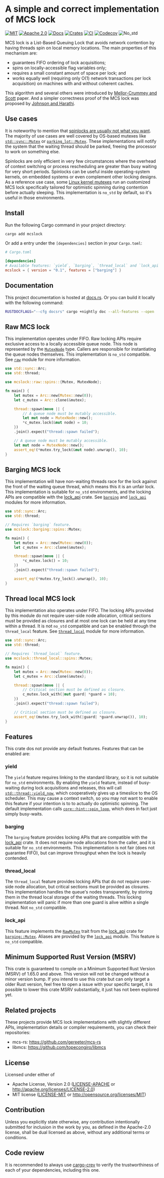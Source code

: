 # A simple and correct implementation of MCS lock

[![MIT][mit-badge]][mit]
[![Apache 2.0][apache2-badge]][apache2]
[![Docs][docs-badge]][docs]
[![Crates][crates-badge]][crates]
[![CI][ci-badge]][ci]
[![Codecov][codecov-badge]][codecov]
![No_std][no_std-badge]

MCS lock is a List-Based Queuing Lock that avoids network contention by
having threads spin on local memory locations. The main properties of this
mechanism are:

- guarantees FIFO ordering of lock acquisitions;
- spins on locally-accessible flag variables only;
- requires a small constant amount of space per lock; and
- works equally well (requiring only O(1) network transactions per lock
  acquisition) on machines with and without coherent caches.

This algorithm and several others were introduced by [Mellor-Crummey and Scott] paper.
And a simpler correctness proof of the MCS lock was proposed by [Johnson and Harathi].

## Use cases

It is noteworthy to mention that [spinlocks are usually not what you want]. The
majority of use cases are well covered by OS-based mutexes like
[`std::sync::Mutex`] or [`parking_lot::Mutex`]. These implementations will notify
the system that the waiting thread should be parked, freeing the processor to
work on something else.

Spinlocks are only efficient in very few circumstances where the overhead
of context switching or process rescheduling are greater than busy waiting
for very short periods. Spinlocks can be useful inside operating-system kernels,
on embedded systems or even complement other locking designs. As a reference
use case, some [Linux kernel mutexes] run an customized MCS lock specifically
tailored for optimistic spinning during contention before actually sleeping.
This implementation is `no_std` by default, so it's useful in those environments.

## Install

Run the following Cargo command in your project directory:

```bash
cargo add mcslock
```

Or add a entry under the `[dependencies]` section in your `Cargo.toml`:

```toml
# Cargo.toml

[dependencies]
# Available features: `yield`, `barging`, `thread_local` and `lock_api`.
mcslock = { version = "0.1", features = ["barging"] }
```

## Documentation

This project documentation is hosted at [docs.rs][docs]. Or you can build it
locally with the following command:

```bash
RUSTDOCFLAGS="--cfg docsrs" cargo +nightly doc --all-features --open
```

## Raw MCS lock

This implementation operates under FIFO. Raw locking APIs require exclusive
access to a locally accessible queue node. This node is represented by the
[`MutexNode`] type. Callers are responsible for instantiating the queue nodes
themselves. This implementation is `no_std` compatible. See [`raw`] module for
more information.

```rust
use std::sync::Arc;
use std::thread;

use mcslock::raw::spins::{Mutex, MutexNode};

fn main() {
    let mutex = Arc::new(Mutex::new(0));
    let c_mutex = Arc::clone(&mutex);

    thread::spawn(move || {
        // A queue node must be mutably accessible.
        let mut node = MutexNode::new();
        *c_mutex.lock(&mut node) = 10;
    })
    .join().expect("thread::spawn failed");

    // A queue node must be mutably accessible.
    let mut node = MutexNode::new();
    assert_eq!(*mutex.try_lock(&mut node).unwrap(), 10);
}
```

## Barging MCS lock

This implementation will have non-waiting threads race for the lock against
the front of the waiting queue thread, which means this it is an unfair lock.
This implementation is suitable for `no_std` environments, and the locking
APIs are compatible with the [lock_api] crate. See [`barging`] and [`lock_api`]
modules for more information.

```rust
use std::sync::Arc;
use std::thread;

// Requires `barging` feature.
use mcslock::barging::spins::Mutex;

fn main() {
    let mutex = Arc::new(Mutex::new(0));
    let c_mutex = Arc::clone(&mutex);

    thread::spawn(move || {
        *c_mutex.lock() = 10;
    })
    .join().expect("thread::spawn failed");

    assert_eq!(*mutex.try_lock().unwrap(), 10);
}
```

## Thread local MCS lock

This implementation also operates under FIFO. The locking APIs provided
by this module do not require user-side node allocation, critical
sections must be provided as closures and at most one lock can be held at
any time within a thread. It is not `no_std` compatible and can be enabled
through the `thread_local` feature. See [`thread_local`] module for more
information.

```rust
use std::sync::Arc;
use std::thread;

// Requires `thread_local` feature.
use mcslock::thread_local::spins::Mutex;

fn main() {
    let mutex = Arc::new(Mutex::new(0));
    let c_mutex = Arc::clone(&mutex);

    thread::spawn(move || {
        // Critical section must be defined as closure.
        c_mutex.lock_with(|mut guard| *guard = 10);
    })
    .join().expect("thread::spawn failed");

    // Critical section must be defined as closure.
    assert_eq!(mutex.try_lock_with(|guard| *guard.unwrap()), 10);
}
```

## Features

This crate dos not provide any default features. Features that can be enabled
are:

### yield

The `yield` feature requires linking to the standard library, so it is not
suitable for `no_std` environments. By enabling the `yield` feature, instead
of busy-waiting during lock acquisitions and releases, this will call
[`std::thread::yield_now`], which cooperatively gives up a timeslice to the
OS scheduler. This may cause a context switch, so you may not want to enable
this feature if your intention is to to actually do optimistic spinning. The
default implementation calls [`core::hint::spin_loop`], which does in fact
just simply busy-waits.

### barging

The `barging` feature provides locking APIs that are compatible with the
[lock_api] crate. It does not require node allocations from the caller,
and it is suitable for `no_std` environments. This implementation is not
fair (does not guarantee FIFO), but can improve throughput when the lock
is heavily contended.

### thread_local

The `thread_local` feature provides locking APIs that do not require user-side
node allocation, but critical sections must be provided as closures. This
implementation handles the queue's nodes transparently, by storing them in
the thread local storage of the waiting threads. This locking implementation
will panic if more than one guard is alive within a single thread. Not
`no_std` compatible.

### lock_api

This feature implements the [`RawMutex`] trait from the [lock_api] crate for
[`barging::Mutex`]. Aliases are provided by the [`lock_api`] module. This feature
is `no_std` compatible.

## Minimum Supported Rust Version (MSRV)

This crate is guaranteed to compile on a Minimum Supported Rust Version (MSRV)
of 1.65.0 and above. This version will not be changed without a minor version
bump. If you intend to use this crate but can only target a older Rust version,
feel free to open a issue with your specific target, it is possible to lower
this crate MSRV substantially, it just has not been explored yet.

## Related projects

These projects provide MCS lock implementations with slightly different APIs,
implementation details or compiler requirements, you can check their
repositories:

- mcs-rs: <https://github.com/gereeter/mcs-rs>
- libmcs: <https://github.com/topecongiro/libmcs>

## License

Licensed under either of

- Apache License, Version 2.0 ([LICENSE-APACHE](LICENSE-APACHE) or <http://apache.org/licenses/LICENSE-2.0>)
- MIT license ([LICENSE-MIT](LICENSE-MIT) or <http://opensource.org/licenses/MIT>)

## Contribution

Unless you explicitly state otherwise, any contribution intentionally submitted
for inclusion in the work by you, as defined in the Apache-2.0 license, shall
be dual licensed as above, without any additional terms or conditions.

## Code review

It is recommended to always use [cargo-crev] to verify the trustworthiness of
each of your dependencies, including this one.

[mit-badge]: https://img.shields.io/badge/License-MIT-blue.svg
[apache2-badge]: https://img.shields.io/badge/License-Apache_2.0-yellow.svg
[docs-badge]: https://img.shields.io/docsrs/mcslock
[crates-badge]: https://img.shields.io/crates/v/mcslock
[ci-badge]: https://github.com/pedromfedricci/mcslock/actions/workflows/ci.yml/badge.svg
[codecov-badge]: https://codecov.io/gh/pedromfedricci/mcslock/graph/badge.svg?token=A54PAF1K74
[no_std-badge]: https://img.shields.io/badge/no__std-compatible-success.svg

[mit]: https://opensource.org/licenses/MIT
[apache2]: https://opensource.org/licenses/Apache-2.0
[docs]: https://docs.rs/mcslock
[crates]: https://crates.io/crates/mcslock
[ci]: https://github.com/pedromfedricci/mcslock/actions/workflows/ci.yml
[codecov]: https://codecov.io/gh/pedromfedricci/mcslock
[cargo-crev]: https://github.com/crev-dev/cargo-crev

[`MutexNode`]: https://docs.rs/mcslock/latest/mcslock/raw/struct.MutexNode.html
[`barging::Mutex`]: https://docs.rs/mcslock/latest/mcslock/barging/struct.Mutex.html
[`raw`]: https://docs.rs/mcslock/latest/mcslock/raw/index.html
[`barging`]: https://docs.rs/mcslock/latest/mcslock/barging/index.html
[`lock_api`]: https://docs.rs/mcslock/latest/mcslock/lock_api/index.html
[`thread_local`]: https://docs.rs/mcslock/latest/mcslock/thread_local/index.html
[`std::sync::Mutex`]: https://doc.rust-lang.org/std/sync/struct.Mutex.html
[`parking_lot::Mutex`]: https://docs.rs/parking_lot/latest/parking_lot/type.Mutex.html
[`RawMutex`]: https://docs.rs/lock_api/latest/lock_api/trait.RawMutex.html
[`RawMutexFair`]: https://docs.rs/lock_api/latest/lock_api/trait.RawMutexFair.html
[`std::thread::yield_now`]: https://doc.rust-lang.org/std/thread/fn.yield_now.html
[`core::hint::spin_loop`]: https://doc.rust-lang.org/core/hint/fn.spin_loop.html
[spin-lock]: https://en.wikipedia.org/wiki/Spinlock
[spin-rs]: https://docs.rs/spin/latest/spin
[lock_api]: https://docs.rs/lock_api/latest/lock_api
[Linux kernel mutexes]: https://www.kernel.org/doc/html/latest/locking/mutex-design.html
[spinlocks are usually not what you want]: https://matklad.github.io/2020/01/02/spinlocks-considered-harmful.html
[Mellor-Crummey and Scott]: https://www.cs.rochester.edu/~scott/papers/1991_TOCS_synch.pdf
[Johnson and Harathi]: https://web.archive.org/web/20140411142823/http://www.cise.ufl.edu/tr/DOC/REP-1992-71.pdf
